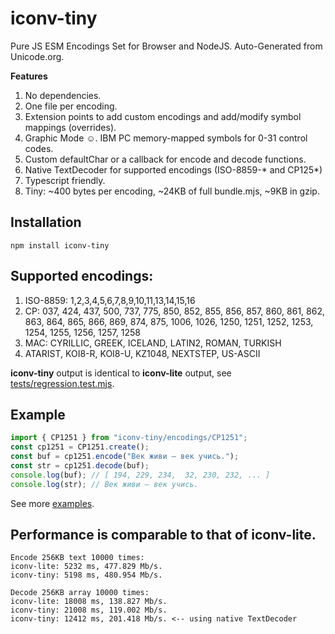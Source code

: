 # iconv-tiny

Pure JS ESM Encodings Set for Browser and NodeJS. Auto-Generated from Unicode.org.

**Features**
1. No dependencies.
2. One file per encoding.
3. Extension points to add custom encodings and add/modify symbol mappings (overrides).
4. Graphic Mode ☺. IBM PC memory-mapped symbols for 0-31 control codes.
5. Custom defaultChar or a callback for encode and decode functions.
6. Native TextDecoder for supported encodings (ISO-8859-* and CP125*)
7. Typescript friendly.
8. Tiny: ~400 bytes per encoding, ~24KB of full bundle.mjs, ~9KB in gzip.

## Installation

```
npm install iconv-tiny
```

## Supported encodings:

1. ISO-8859: 1,2,3,4,5,6,7,8,9,10,11,13,14,15,16
2. CP: 037, 424, 437, 500, 737, 775, 850, 852, 855, 856, 857, 860, 861, 862, 863, 864, 865, 866, 869, 874, 875, 1006, 1026, 1250, 1251, 1252, 1253, 1254, 1255, 1256, 1257, 1258
3. MAC: CYRILLIC, GREEK, ICELAND, LATIN2, ROMAN, TURKISH
4. ATARIST, KOI8-R, KOI8-U, KZ1048, NEXTSTEP, US-ASCII

**iconv-tiny** output is identical to **iconv-lite** output, see [tests/regression.test.mjs](tests/regression.test.mjs).

## Example

```javascript
import { CP1251 } from "iconv-tiny/encodings/CP1251";
const cp1251 = CP1251.create();
const buf = cp1251.encode("Век живи — век учись.");
const str = cp1251.decode(buf);
console.log(buf); // [ 194, 229, 234,  32, 230, 232, ... ]
console.log(str); // Век живи — век учись.
```

See more [examples](examples).

## Performance is comparable to that of iconv-lite.

```
Encode 256KB text 10000 times:
iconv-lite: 5232 ms, 477.829 Mb/s.
iconv-tiny: 5198 ms, 480.954 Mb/s.

Decode 256KB array 10000 times:
iconv-lite: 18008 ms, 138.827 Mb/s.
iconv-tiny: 21008 ms, 119.002 Mb/s.
iconv-tiny: 12412 ms, 201.418 Mb/s. <-- using native TextDecoder
```
